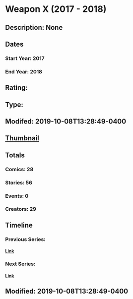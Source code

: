 # Weapon X (2017 - 2018)
## Description: None
## Dates
### Start Year: 2017
### End Year: 2018
## Rating: 
## Type: 
## Modifed: 2019-10-08T13:28:49-0400
## [Thumbnail](http://i.annihil.us/u/prod/marvel/i/mg/9/30/5a87147da32dc.jpg)
## Totals
### Comics: 28
### Stories: 56
### Events: 0
### Creators: 29
## Timeline
### Previous Series: 
#### [Link]()
### Next Series: 
#### [Link]()
## Modified: 2019-10-08T13:28:49-0400